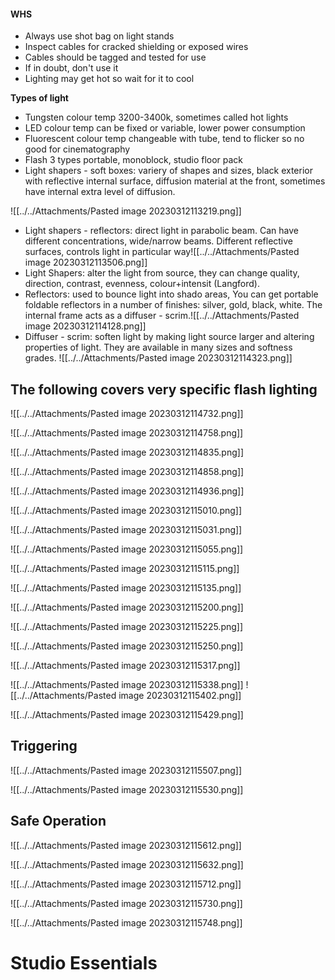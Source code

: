 #### WHS
- Always use shot bag on light stands
- Inspect cables for cracked shielding or exposed wires
- Cables should be tagged and tested for use
- If in doubt, don't use it
- Lighting may get hot so wait for it to cool

**Types of light**

- Tungsten colour temp 3200-3400k, sometimes called hot lights
- LED colour temp can be fixed or variable, lower power consumption
- Fluorescent colour temp changeable with tube, tend to flicker so no good for cinematography
- Flash 3 types portable, monoblock, studio floor pack
- Light shapers - soft boxes:  variery of shapes and sizes, black exterior with reflective internal surface, diffusion material at the front, sometimes have internal extra level of diffusion. 

![[../../Attachments/Pasted image 20230312113219.png]]

- Light shapers - reflectors: direct light in parabolic beam. Can have different concentrations, wide/narrow beams. Different reflective surfaces, controls light in particular way![[../../Attachments/Pasted image 20230312113506.png]]
- Light Shapers: alter the light from source, they can change quality, direction, contrast, evenness, colour+intensit (Langford).
- Reflectors: used to bounce light into shado areas, You can get portable foldable reflectors in a number of finishes: silver, gold, black, white. The internal frame acts as a diffuser - scrim.![[../../Attachments/Pasted image 20230312114128.png]]
- Diffuser - scrim: soften light by making light source larger and altering properties of light. They are available in many sizes and softness grades. ![[../../Attachments/Pasted image 20230312114323.png]]

## The following covers very specific flash lighting

![[../../Attachments/Pasted image 20230312114732.png]]

![[../../Attachments/Pasted image 20230312114758.png]]

![[../../Attachments/Pasted image 20230312114835.png]]

![[../../Attachments/Pasted image 20230312114858.png]]

![[../../Attachments/Pasted image 20230312114936.png]]


![[../../Attachments/Pasted image 20230312115010.png]]

![[../../Attachments/Pasted image 20230312115031.png]]

![[../../Attachments/Pasted image 20230312115055.png]]

![[../../Attachments/Pasted image 20230312115115.png]]

![[../../Attachments/Pasted image 20230312115135.png]]

![[../../Attachments/Pasted image 20230312115200.png]]

![[../../Attachments/Pasted image 20230312115225.png]]

![[../../Attachments/Pasted image 20230312115250.png]]

![[../../Attachments/Pasted image 20230312115317.png]]

![[../../Attachments/Pasted image 20230312115338.png]]
![[../../Attachments/Pasted image 20230312115402.png]]

![[../../Attachments/Pasted image 20230312115429.png]]


## Triggering

![[../../Attachments/Pasted image 20230312115507.png]]

![[../../Attachments/Pasted image 20230312115530.png]]

## Safe Operation

![[../../Attachments/Pasted image 20230312115612.png]]

![[../../Attachments/Pasted image 20230312115632.png]]

![[../../Attachments/Pasted image 20230312115712.png]]

![[../../Attachments/Pasted image 20230312115730.png]]

![[../../Attachments/Pasted image 20230312115748.png]]



# Studio Essentials

